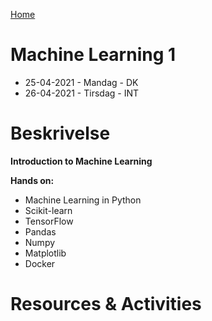 [Home](modul-4-2.md)
# Machine Learning 1
- 25-04-2021 - Mandag - DK
- 26-04-2021 - Tirsdag - INT

# Beskrivelse
**Introduction to Machine Learning**


**Hands on:**
- Machine Learning in Python
- Scikit-learn
- TensorFlow
- Pandas
- Numpy
- Matplotlib
- Docker

# Resources & Activities